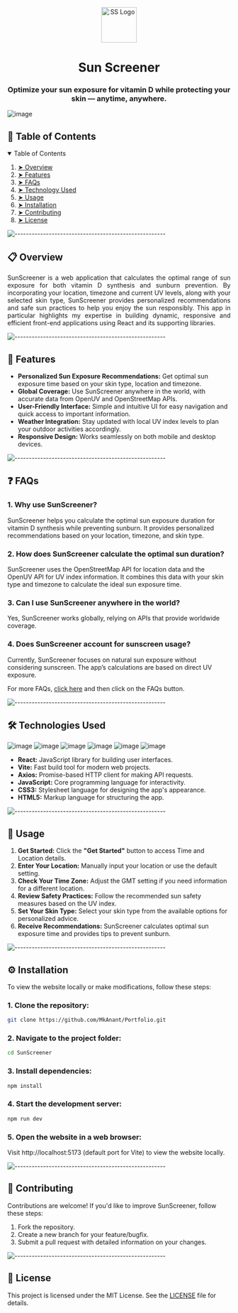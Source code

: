 <p align="center"> 
  <img src="https://github.com/user-attachments/assets/f54a7c9f-b0c6-410a-bd86-cba9144c4ef7" alt="SS Logo" width="80px" height="80px">
</p>
<h1 align="center"> Sun Screener </h1>
<h3 align="center"> Optimize your sun exposure for vitamin D while protecting your skin — anytime, anywhere. </h3>

![image](https://github.com/user-attachments/assets/65cf5e0d-be3b-40ad-88f1-8aaa7804eb11)

<!-- TABLE OF CONTENTS -->
<h2 id="table-of-contents"> 📑 Table of Contents</h2>

<details open="open">
  <summary>Table of Contents</summary>
  <ol>
    <li><a href="#overview"> ➤ Overview</a></li>
    <li><a href="#features"> ➤ Features</a></li>
    <li><a href="#faqs"> ➤ FAQs</a></li>
    <li><a href="#technologies-used"> ➤ Technology Used</a></li>
    <li><a href="#usage"> ➤ Usage</a></li>
    <li><a href="#installation"> ➤ Installation</a></li>
    <li><a href="#contributing"> ➤ Contributing</a></li>
    <li><a href="#license"> ➤ License</a></li>
  </ol>
</details>

![-----------------------------------------------------](https://raw.githubusercontent.com/andreasbm/readme/master/assets/lines/rainbow.png)

<!-- OVERVIEW -->
<h2 id="overview"> 📋 Overview</h2>

<p align="justify"> 
  SunScreener is a web application that calculates the optimal range of sun exposure for both vitamin D synthesis and sunburn prevention. By incorporating your location, timezone and current UV levels, along with your selected skin type, SunScreener provides personalized recommendations and safe sun practices to help you enjoy the sun responsibly. This app in particular highlights my expertise in building dynamic, responsive and efficient front-end applications using React and its supporting libraries.
</p>

![-----------------------------------------------------](https://raw.githubusercontent.com/andreasbm/readme/master/assets/lines/rainbow.png)

<!-- FEATURES -->
<h2 id="features"> 🌟 Features</h2>

<ul>
  <li><strong>Personalized Sun Exposure Recommendations:</strong> Get optimal sun exposure time based on your skin type, location and timezone.</li>
  <li><strong>Global Coverage:</strong> Use SunScreener anywhere in the world, with accurate data from OpenUV and OpenStreetMap APIs.</li>
  <li><strong>User-Friendly Interface:</strong> Simple and intuitive UI for easy navigation and quick access to important information.</li>
  <li><strong>Weather Integration:</strong> Stay updated with local UV index levels to plan your outdoor activities accordingly.</li>
  <li><strong>Responsive Design:</strong> Works seamlessly on both mobile and desktop devices.</li>
</ul>

![-----------------------------------------------------](https://raw.githubusercontent.com/andreasbm/readme/master/assets/lines/rainbow.png)

<!-- FAQs -->
<h2 id="faqs"> ❓ FAQs</h2>

<h3>1. Why use SunScreener?</h3>
<p>SunScreener helps you calculate the optimal sun exposure duration for vitamin D synthesis while preventing sunburn. It provides personalized recommendations based on your location, timezone, and skin type.</p>

<h3>2. How does SunScreener calculate the optimal sun duration?</h3>
<p>SunScreener uses the OpenStreetMap API for location data and the OpenUV API for UV index information. It combines this data with your skin type and timezone to calculate the ideal sun exposure time.</p>

<h3>3. Can I use SunScreener anywhere in the world?</h3>
<p>Yes, SunScreener works globally, relying on APIs that provide worldwide coverage.</p>

<h3>4. Does SunScreener account for sunscreen usage?</h3>
<p>Currently, SunScreener focuses on natural sun exposure without considering sunscreen. The app’s calculations are based on direct UV exposure.</p>

<p>For more FAQs, <a href="https://mkanant.github.io/SunScreener/">click here</a> and then click on the FAQs button.</p>

![-----------------------------------------------------](https://raw.githubusercontent.com/andreasbm/readme/master/assets/lines/rainbow.png)

<!-- TECHNOLOGIES USED -->
<h2 id="technologies-used"> 🛠️ Technologies Used</h2>

![image](https://img.shields.io/badge/React-20232A?style=for-the-badge&logo=react&logoColor=61DAFB)
![image](https://img.shields.io/badge/Vite-B73BFE?style=for-the-badge&logo=vite&logoColor=FFD62E)
![image](https://img.shields.io/badge/axios-671ddf?&style=for-the-badge&logo=axios&logoColor=white)
![image](https://img.shields.io/badge/JavaScript-323330?style=for-the-badge&logo=javascript&logoColor=F7DF1E)
![image](https://img.shields.io/badge/CSS3-1572B6?style=for-the-badge&logo=css3&logoColor=white)
![image](https://img.shields.io/badge/HTML5-E34F26?style=for-the-badge&logo=html5&logoColor=white)  

<ul>
  <li><strong>React:</strong> JavaScript library for building user interfaces.</li>
  <li><strong>Vite:</strong> Fast build tool for modern web projects.</li>
  <li><strong>Axios:</strong> Promise-based HTTP client for making API requests.</li>
  <li><strong>JavaScript:</strong> Core programming language for interactivity.</li>
  <li><strong>CSS3:</strong> Stylesheet language for designing the app's appearance.</li>
  <li><strong>HTML5:</strong> Markup language for structuring the app.</li>
</ul>
  
![-----------------------------------------------------](https://raw.githubusercontent.com/andreasbm/readme/master/assets/lines/rainbow.png)

<!-- FEATURES -->
<h2 id="usage"> 📖 Usage</h2>

<ol>
  <li><strong>Get Started:</strong> Click the <strong>"Get Started"</strong> button to access Time and Location details.</li>
  <li><strong>Enter Your Location:</strong> Manually input your location or use the default setting.</li>
  <li><strong>Check Your Time Zone:</strong> Adjust the GMT setting if you need information for a different location.</li>
  <li><strong>Review Safety Practices:</strong> Follow the recommended sun safety measures based on the UV index.</li>
  <li><strong>Set Your Skin Type:</strong> Select your skin type from the available options for personalized advice.</li>
  <li><strong>Receive Recommendations:</strong> SunScreener calculates optimal sun exposure time and provides tips to prevent sunburn.</li>
</ol>

![-----------------------------------------------------](https://raw.githubusercontent.com/andreasbm/readme/master/assets/lines/rainbow.png)

<!-- INSTALLATION -->
<h2 id="installation"> ⚙️ Installation</h2>

<p> To view the website locally or make modifications, follow these steps: </p>

<h3> 1. Clone the repository: </h3>

```bash
git clone https://github.com/MkAnant/Portfolio.git
```

<h3> 2. Navigate to the project folder: </h3>

```bash
cd SunScreener
```

<h3> 3. Install dependencies: </h3>

```bash
npm install
```

<h3> 4. Start the development server: </h3>

```bash
npm run dev
```

<h3> 5. Open the website in a web browser: </h3>
Visit http://localhost:5173 (default port for Vite) to view the website locally.

![-----------------------------------------------------](https://raw.githubusercontent.com/andreasbm/readme/master/assets/lines/rainbow.png)

<!-- CONTRIBUTING -->
<h2 id="contributing"> 🤝 Contributing</h2>

<p> Contributions are welcome! If you'd like to improve SunScreener, follow these steps: </p>
<ol>
  <li>Fork the repository.</li>
  <li>Create a new branch for your feature/bugfix.</li>
  <li>Submit a pull request with detailed information on your changes.</li>
</ol>

![-----------------------------------------------------](https://raw.githubusercontent.com/andreasbm/readme/master/assets/lines/rainbow.png)

<!-- LICENSE -->
<h2 id="license"> 📝 License</h2>

This project is licensed under the MIT License. See the [LICENSE](LICENSE) file for details.
